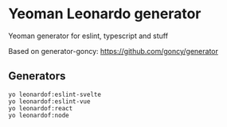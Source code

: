 # Yeoman Leonardo generator
Yeoman generator for eslint, typescript and stuff

Based on generator-goncy:
https://github.com/goncy/generator
## Generators
```
yo leonardof:eslint-svelte
yo leonardof:eslint-vue
yo leonardof:react
yo leonardof:node
```
